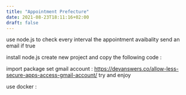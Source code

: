 ```yaml
---
title: "Appointment Prefecture"
date: 2021-08-23T18:11:16+02:00
draft: false
---
```


use node.js to check every interval the appointment avaibality
send an email if true

install node.js
create new project and copy the following code :

import package
set gmail account : https://devanswers.co/allow-less-secure-apps-access-gmail-account/
try and enjoy

use docker :
